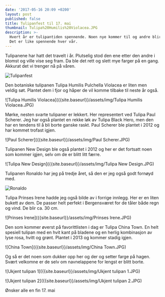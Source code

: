 ```yaml
---
date: '2017-05-16 20:09 +0200'
layout: post
published: false
title: Tulipanfest til 17. mai
thumbnail: Tulipa%20Humilis%20Violacea.JPG
description: >-
  Hvert år er tulipantiden spennende. Noen nye kommer til og andre blir borte.
  Det er like spennende hver vår.
---
```


Tulipanene har hatt det travelt i år. Plutselig stod den ene etter den andre i blomst og ville vise seg fram. Da ble det rett og slett mye farger på en gang. Akkurat det vi trenger nå på våren.

![Tulipanfest]({{site.baseurl}}/assets/img/Tulipanfest.JPG)

Den botaniske tulipanen Tulipa Humilis Pulchella Violacea er liten men veldig søt. Plantet dem i fjor og håper de vil komme tilbake til neste år også.

![Tulipa Humilis Violacea]({{site.baseurl}}/assets/img/Tulipa Humilis Violacea.JPG)

Mørke, nesten svarte tulipaner er lekkert. Her representert ved Tulipa Paul Scherer. Jeg har også plantet en rekke løk av Tulipa Black Hero, men den har en tendens til å bli borte ganske raskt. Paul Scherer ble plantet i 2012 og har kommet trofast igjen.

![Paul Scherer]({{site.baseurl}}/assets/img/Paul Scherer.JPG)

Tulipanen New Design ble også plantet i 2012 og her er det fortsatt noen som kommer igjen, selv om de er blitt litt færre.

![Tulipa New Design]({{site.baseurl}}/assets/img/Tulipa New Design.JPG)

Tulipanen Ronaldo har jeg på tredje året, så den er jeg også godt fornøyd med. 

![Ronaldo]({{site.baseurl}}/assets/img/Ronaldo.JPG)

Tulipa Prinses Irene hadde jeg også bilde av i forrige innlegg. Her er en liten bukett av dem. De passer helt perfekt i Bergensværet for de tåler både regn og vind. De blir ca. 30 cm. 

![Prinses Irene]({{site.baseurl}}/assets/img/Prinses Irene.JPG)

Den som kommer øverst på favorittlisten i dag er Tulipa China Town. En helt spesiell tulipan med en hvit kant på bladene og en herlig kombinasjon av lyse rosa, hvitt og grønt. Plantet i 2013 og kommer stadig igjen.

![China Town]({{site.baseurl}}/assets/img/China Town.JPG)

Og så er det noen som dukker opp her og der og setter farge på hagen. Svært velkomne er de selv om navnelappene for lengst er blitt borte.

![Ukjent tulipan 1]({{site.baseurl}}/assets/img/Ukjent tulipan 1.JPG)

![Ukjent tulipan 2]({{site.baseurl}}/assets/img/Ukjent tulipan 2.JPG)

Ønsker alle en fin 17. mai
